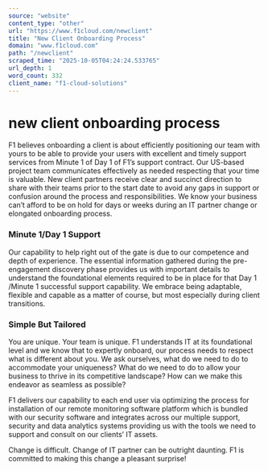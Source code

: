 ```yaml
---
source: "website"
content_type: "other"
url: "https://www.f1cloud.com/newclient"
title: "New Client Onboarding Process"
domain: "www.f1cloud.com"
path: "/newclient"
scraped_time: "2025-10-05T04:24:24.533765"
url_depth: 1
word_count: 332
client_name: "f1-cloud-solutions"
---
```


# new client onboarding process

F1 believes onboarding a client is about efficiently positioning our team with yours to be able to provide your users with excellent and timely support services from Minute 1 of Day 1 of F1’s support contract. Our US-based project team communicates effectively as needed respecting that your time is valuable. New client partners receive clear and succinct direction to share with their teams prior to the start date to avoid any gaps in support or confusion around the process and responsibilities. We know your business can’t afford to be on hold for days or weeks during an IT partner change or elongated onboarding process.

### Minute 1/Day 1 Support

Our capability to help right out of the gate is due to our competence and depth of experience. The essential information gathered during the pre-engagement discovery phase provides us with important details to understand the foundational elements required to be in place for that Day 1 /Minute 1 successful support capability. We embrace being adaptable, flexible and capable as a matter of course, but most especially during client transitions.

### Simple But Tailored

You are unique. Your team is unique. F1 understands IT at its foundational level and we know that to expertly onboard, our process needs to respect what is different about you. We ask ourselves, what do we need to do to accommodate your uniqueness? What do we need to do to allow your business to thrive in its competitive landscape? How can we make this endeavor as seamless as possible?

F1 delivers our capability to each end user via optimizing the process for installation of our remote monitoring software platform which is bundled with our security software and integrates across our multiple support, security and data analytics systems providing us with the tools we need to support and consult on our clients’ IT assets.

Change is difficult. Change of IT partner can be outright daunting. F1 is committed to making this change a pleasant surprise!